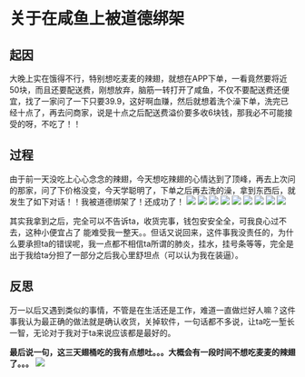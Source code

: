 # 关于在咸鱼上被道德绑架

## 起因
大晚上实在饿得不行，特别想吃麦麦的辣翅，就想在APP下单，一看竟然要将近50块，而且还要配送费，刚想放弃，脑筋一转打开了咸鱼，不仅不要配送费还便宜，找了一家问了一下只要39.9，这好啊血赚，然后就想着洗个澡下单，洗完已经十点了，再去问商家，说是十点之后配送费溢价要多收6块钱，那我必不可能接受的呀，不吃了！！
## 过程
由于前一天没吃上心心念念的辣翅，今天想吃辣翅的心情达到了顶峰，再去上次问的那家，问了下价格没变，今天学聪明了，下单之后再去洗的澡，拿到东西后，就发生了如下对话！！我被道德绑架了！还成功了！
<img src="/blog/assets/20240829145535.png" />
<img src="/blog/assets/20240829145613.png" />
<img src="/blog/assets/20240829145639.png" />
<img src="/blog/assets/20240829145705.png" />
<img src="/blog/assets/20240829145728.png" />
<img src="/blog/assets/20240829145747.png" />
<img src="/blog/assets/20240829145807.png" />
<img src="/blog/assets/20240829150053.png" />
<img src="/blog/assets/20240829150130.png" />


其实我拿到之后，完全可以不告诉ta，收货完事，钱包安安全全，可我良心过不去，这种小便宜占了 能难受我一整天。。但话又说回来，这件事我没责任的，为什么要承担ta的错误呢，我一点都不相信ta所谓的肺炎，挂水，挂号条等等，完全是出于我给ta分担了一部分之后我心里舒坦点（可以认为我在装逼）。

## 反思
万一以后又遇到类似的事情，不管是在生活还是工作，难道一直做烂好人嘛？这件事我认为最正确的做法就是确认收货，关掉软件，一句话都不多说，让ta吃一堑长一智，无论对于我对于ta来说应该都是最好的。


**最后说一句，这三天翅桶吃的我有点想吐。。。大概会有一段时间不想吃麦麦的辣翅了。。。**
<img src="/blog/assets/2024082912409.jpg" />
